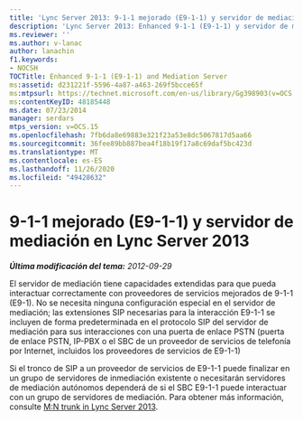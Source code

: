 ```yaml
---
title: 'Lync Server 2013: 9-1-1 mejorado (E9-1-1) y servidor de mediación'
description: 'Lync Server 2013: Enhanced 9-1-1 (E9-1-1) y servidor de mediación.'
ms.reviewer: ''
ms.author: v-lanac
author: lanachin
f1.keywords:
- NOCSH
TOCTitle: Enhanced 9-1-1 (E9-1-1) and Mediation Server
ms:assetid: d231221f-5596-4a87-a463-269f5bcce65f
ms:mtpsurl: https://technet.microsoft.com/en-us/library/Gg398903(v=OCS.15)
ms:contentKeyID: 48185448
ms.date: 07/23/2014
manager: serdars
mtps_version: v=OCS.15
ms.openlocfilehash: 7fb6da8e69883e321f23a53e8dc5067817d5aa66
ms.sourcegitcommit: 36fee89bb887bea4f18b19f17a8c69daf5bc423d
ms.translationtype: MT
ms.contentlocale: es-ES
ms.lasthandoff: 11/26/2020
ms.locfileid: "49428632"
---
```

# <a name="enhanced-9-1-1-e9-1-1-and-mediation-server-in-lync-server-2013"></a>9-1-1 mejorado (E9-1-1) y servidor de mediación en Lync Server 2013

<div data-xmlns="http://www.w3.org/1999/xhtml">

<div class="topic" data-xmlns="http://www.w3.org/1999/xhtml" data-msxsl="urn:schemas-microsoft-com:xslt" data-cs="https://msdn.microsoft.com/">

<div data-asp="https://msdn2.microsoft.com/asp">



</div>

<div id="mainSection">

<div id="mainBody">

<span> </span>

_**Última modificación del tema:** 2012-09-29_

El servidor de mediación tiene capacidades extendidas para que pueda interactuar correctamente con proveedores de servicios mejorados de 9-1-1 (E9-1). No se necesita ninguna configuración especial en el servidor de mediación; las extensiones SIP necesarias para la interacción E9-1-1 se incluyen de forma predeterminada en el protocolo SIP del servidor de mediación para sus interacciones con una puerta de enlace PSTN (puerta de enlace PSTN, IP-PBX o el SBC de un proveedor de servicios de telefonía por Internet, incluidos los proveedores de servicios de E9-1-1)

Si el tronco de SIP a un proveedor de servicios de E9-1-1 puede finalizar en un grupo de servidores de inmediación existente o necesitarán servidores de mediación autónomos dependerá de si el SBC E9-1-1 puede interactuar con un grupo de servidores de mediación. Para obtener más información, consulte [M:N trunk in Lync Server 2013](lync-server-2013-m-n-trunk.md).

</div>

<span> </span>

</div>

</div>

</div>

